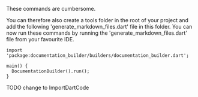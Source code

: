 [//]: # (This file was generated from: doc/templates/05-Generating-Documentation-Files.mdt using the documentation_builder package on: 2021-08-28 12:21:32.225015.)


These commands are cumbersome.

You can therefore also create a tools folder in the root of your project and add the following 'generate_markdown_files.dart' file in this folder.
You can now run these commands by running the 'generate_markdown_files.dart' file from your favourite IDE.

<a id='tools-generate-markdown-files-dart'></a>
```
import 'package:documentation_builder/builders/documentation_builder.dart';

main() {
  DocumentationBuilder().run();
}

```
  TODO change to ImportDartCode